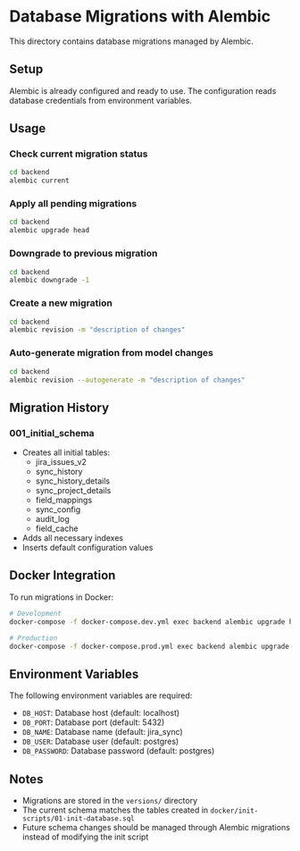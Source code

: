# Database Migrations with Alembic

This directory contains database migrations managed by Alembic.

## Setup

Alembic is already configured and ready to use. The configuration reads database credentials from environment variables.

## Usage

### Check current migration status
```bash
cd backend
alembic current
```

### Apply all pending migrations
```bash
cd backend
alembic upgrade head
```

### Downgrade to previous migration
```bash
cd backend
alembic downgrade -1
```

### Create a new migration
```bash
cd backend
alembic revision -m "description of changes"
```

### Auto-generate migration from model changes
```bash
cd backend
alembic revision --autogenerate -m "description of changes"
```

## Migration History

### 001_initial_schema
- Creates all initial tables:
  - jira_issues_v2
  - sync_history
  - sync_history_details
  - sync_project_details
  - field_mappings
  - sync_config
  - audit_log
  - field_cache
- Adds all necessary indexes
- Inserts default configuration values

## Docker Integration

To run migrations in Docker:

```bash
# Development
docker-compose -f docker-compose.dev.yml exec backend alembic upgrade head

# Production
docker-compose -f docker-compose.prod.yml exec backend alembic upgrade head
```

## Environment Variables

The following environment variables are required:
- `DB_HOST`: Database host (default: localhost)
- `DB_PORT`: Database port (default: 5432)
- `DB_NAME`: Database name (default: jira_sync)
- `DB_USER`: Database user (default: postgres)
- `DB_PASSWORD`: Database password (default: postgres)

## Notes

- Migrations are stored in the `versions/` directory
- The current schema matches the tables created in `docker/init-scripts/01-init-database.sql`
- Future schema changes should be managed through Alembic migrations instead of modifying the init script